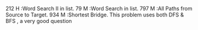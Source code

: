 212 H :Word Search II in list.
79  M :Word Search in list.
797 M :All Paths from Source to Target.
934 M :Shortest Bridge. This problem uses both DFS & BFS , a very good question